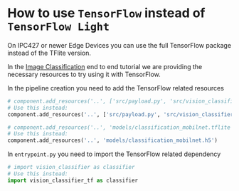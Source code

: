 <!--
SPDX-FileCopyrightText: Copyright (C) 2020 - 2024 Siemens AG
SPDX-FileCopyrightText: Copyright (C) 2020-2024 Siemens AG

SPDX-License-Identifier: MIT
-->

# How to use `TensorFlow` instead of `TensorFlow Light`

On IPC427 or newer Edge Devices you can use the full TensorFlow package instead of the TFlite version.

In the [Image Classification](../e2e-tutorials/image_classification/README.md) end to end tutorial we are providing the necessary resources to try using it with TensorFlow.

In the pipeline creation you need to add the TensorFlow related resources

```python
# component.add_resources('..', ['src/payload.py', 'src/vision_classifier.py'])
# Use this instead:
component.add_resources('..', ['src/payload.py', 'src/vision_classifier_tf.py'])
```

```python
# component.add_resources('..', 'models/classification_mobilnet.tflite')
# Use this instead:
component.add_resources('..', 'models/classification_mobilnet.h5')
```

In `entrypoint.py` you need to import the TensorFlow related dependency

```python
# import vision_classifier as classifier
# Use this instead:
import vision_classifier_tf as classifier
```
